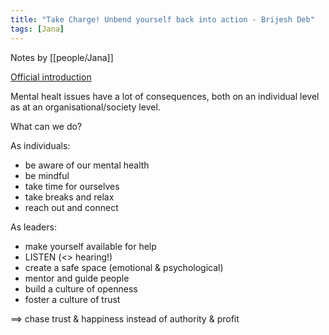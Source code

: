 ```yaml
---
title: "Take Charge! Unbend yourself back into action - Brijesh Deb"
tags: [Jana]
---
```

Notes by [[people/Jana]]

[Official introduction](https://conference.eurostarsoftwaretesting.com/event/2022/take-charge-unbend-yourself-back-into-action/)

Mental healt issues have a lot of consequences, both on an individual level as at an organisational/society level.

What can we do?

As individuals:
- be aware of our mental health
- be mindful
- take time for ourselves
- take breaks and relax
- reach out and connect

As leaders:
- make yourself available for help
- LISTEN (<> hearing!)
- create a safe space (emotional & psychological)
- mentor and guide people
- build a culture of openness
- foster a culture of trust

==> chase trust & happiness instead of authority & profit